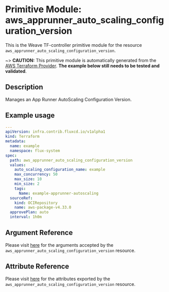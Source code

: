 
# Primitive Module: aws_apprunner_auto_scaling_configuration_version

This is the Weave TF-controller primitive module for the resource `aws_apprunner_auto_scaling_configuration_version`.

~> **CAUTION:** This primitive module is automatically generated from the [AWS Terraform Provider](https://registry.terraform.io/providers/hashicorp/aws/latest/docs/resources/apprunner_auto_scaling_configuration_version). **The example below still needs to be tested and validated**.

## Description

Manages an App Runner AutoScaling Configuration Version.

## Example usage

```yaml
---
apiVersion: infra.contrib.fluxcd.io/v1alpha1
kind: Terraform
metadata:
  name: example
  namespace: flux-system
spec:
  path: aws_apprunner_auto_scaling_configuration_version
  values:
    auto_scaling_configuration_name: example
    max_concurrency: 50
    max_size: 10
    min_size: 2
    tags:
      Name: example-apprunner-autoscaling
  sourceRef:
    kind: OCIRepository
    name: aws-package-v4.33.0
  approvePlan: auto
  interval: 1h0m
```

## Argument Reference

Please visit [here](https://registry.terraform.io/providers/hashicorp/aws/latest/docs/resources/apprunner_auto_scaling_configuration_version#argument-reference) for the arguments accepted by the `aws_apprunner_auto_scaling_configuration_version` resource.

## Attribute Reference

Please visit [here](https://registry.terraform.io/providers/hashicorp/aws/latest/docs/resources/apprunner_auto_scaling_configuration_version#attributes-reference) for the attributes exported by the `aws_apprunner_auto_scaling_configuration_version` resource.
